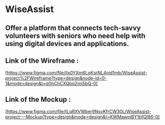# WiseAssist
## Offer a platform that connects tech-savvy volunteers with seniors who need help with using digital devices and applications.

## Link of the Wireframe : 
[https://www.figma.com/file/IIx0YXm6LoKsrNL4nid1mb/WiseAssist-project%2FWireframe?type=design&node-id=0-1&mode=design&t=q0nChCXQbq2miSbQ-0]

## Link of the Mockup : 
[https://www.figma.com/file/tLqRXVWber9NsvKfrCW30L/WiseAssist-project---Mockup?type=design&mode=design&t=KWMawpjBY1bfQI86-0]

